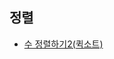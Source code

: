 정렬
-
- [수 정렬하기2(퀵소트)](https://github.com/hmhhh15/Study/tree/master/%EC%95%8C%EA%B3%A0%EB%A6%AC%EC%A6%98/%EC%A0%95%EB%A0%AC/01%20%EC%88%98%EC%A0%95%EB%A0%AC%ED%95%98%EA%B8%B02(%ED%80%B5%EC%86%8C%ED%8A%B8))
